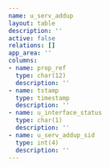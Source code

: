 ```yaml
---
name: u_serv_addup
layout: table
description: ''
active: false
relations: []
app_area: ''
columns:
- name: prop_ref
  type: char(12)
  description: ''
- name: tstamp
  type: timestamp
  description: ''
- name: u_interface_status
  type: char(1)
  description: ''
- name: u_serv_addup_sid
  type: int(4)
  description: ''
---
```


